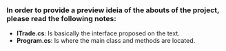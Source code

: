 ### In order to provide a preview ideia of the abouts of the project, please read the following notes:

* **ITrade.cs**: Is basically the interface proposed on the text.
* **Program.cs**: Is where the main class and  methods are located.
